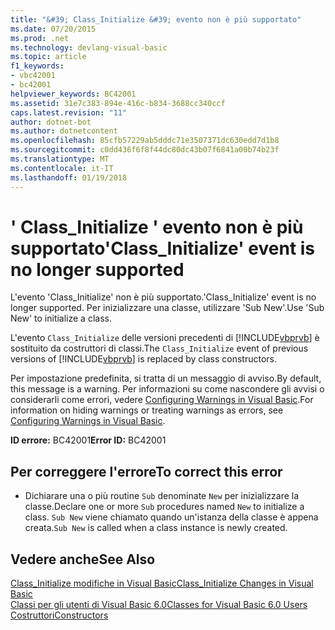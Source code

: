 ```yaml
---
title: "&#39; Class_Initialize &#39; evento non è più supportato"
ms.date: 07/20/2015
ms.prod: .net
ms.technology: devlang-visual-basic
ms.topic: article
f1_keywords:
- vbc42001
- bc42001
helpviewer_keywords: BC42001
ms.assetid: 31e7c383-894e-416c-b834-3688cc340ccf
caps.latest.revision: "11"
author: dotnet-bot
ms.author: dotnetcontent
ms.openlocfilehash: 85cfb57229ab5dddc71e3507371dc630edd7d1b8
ms.sourcegitcommit: c0dd436f6f8f44dc80dc43b07f6841a00b74b23f
ms.translationtype: MT
ms.contentlocale: it-IT
ms.lasthandoff: 01/19/2018
---
```

# <a name="39classinitialize39-event-is-no-longer-supported"></a><span data-ttu-id="10a81-102">&#39; Class_Initialize &#39; evento non è più supportato</span><span class="sxs-lookup"><span data-stu-id="10a81-102">&#39;Class_Initialize&#39; event is no longer supported</span></span>
<span data-ttu-id="10a81-103">L'evento 'Class_Initialize' non è più supportato.</span><span class="sxs-lookup"><span data-stu-id="10a81-103">'Class_Initialize' event is no longer supported.</span></span> <span data-ttu-id="10a81-104">Per inizializzare una classe, utilizzare 'Sub New'.</span><span class="sxs-lookup"><span data-stu-id="10a81-104">Use 'Sub New' to initialize a class.</span></span>  
  
 <span data-ttu-id="10a81-105">L'evento `Class_Initialize` delle versioni precedenti di [!INCLUDE[vbprvb](~/includes/vbprvb-md.md)] è sostituito da costruttori di classi.</span><span class="sxs-lookup"><span data-stu-id="10a81-105">The `Class_Initialize` event of previous versions of [!INCLUDE[vbprvb](~/includes/vbprvb-md.md)] is replaced by class constructors.</span></span>  
  
 <span data-ttu-id="10a81-106">Per impostazione predefinita, si tratta di un messaggio di avviso.</span><span class="sxs-lookup"><span data-stu-id="10a81-106">By default, this message is a warning.</span></span> <span data-ttu-id="10a81-107">Per informazioni su come nascondere gli avvisi o considerarli come errori, vedere [Configuring Warnings in Visual Basic](/visualstudio/ide/configuring-warnings-in-visual-basic).</span><span class="sxs-lookup"><span data-stu-id="10a81-107">For information on hiding warnings or treating warnings as errors, see [Configuring Warnings in Visual Basic](/visualstudio/ide/configuring-warnings-in-visual-basic).</span></span>  
  
 <span data-ttu-id="10a81-108">**ID errore:** BC42001</span><span class="sxs-lookup"><span data-stu-id="10a81-108">**Error ID:** BC42001</span></span>  
  
## <a name="to-correct-this-error"></a><span data-ttu-id="10a81-109">Per correggere l'errore</span><span class="sxs-lookup"><span data-stu-id="10a81-109">To correct this error</span></span>  
  
-   <span data-ttu-id="10a81-110">Dichiarare una o più routine `Sub` denominate `New` per inizializzare la classe.</span><span class="sxs-lookup"><span data-stu-id="10a81-110">Declare one or more `Sub` procedures named `New` to initialize a class.</span></span> <span data-ttu-id="10a81-111">`Sub New` viene chiamato quando un'istanza della classe è appena creata.</span><span class="sxs-lookup"><span data-stu-id="10a81-111">`Sub New` is called when a class instance is newly created.</span></span>  
  
## <a name="see-also"></a><span data-ttu-id="10a81-112">Vedere anche</span><span class="sxs-lookup"><span data-stu-id="10a81-112">See Also</span></span>  
 [<span data-ttu-id="10a81-113">Class_Initialize modifiche in Visual Basic</span><span class="sxs-lookup"><span data-stu-id="10a81-113">Class_Initialize Changes in Visual Basic</span></span>](http://msdn.microsoft.com/library/2cd023cf-2869-4836-b08d-43822294beeb)  
 [<span data-ttu-id="10a81-114">Classi per gli utenti di Visual Basic 6.0</span><span class="sxs-lookup"><span data-stu-id="10a81-114">Classes for Visual Basic 6.0 Users</span></span>](http://msdn.microsoft.com/library/d625222c-cd32-4c8d-b25c-ea71729b88b7)  
 [<span data-ttu-id="10a81-115">Costruttori</span><span class="sxs-lookup"><span data-stu-id="10a81-115">Constructors</span></span>](~/docs/visual-basic/programming-guide/concepts/object-oriented-programming.md#constructors)
